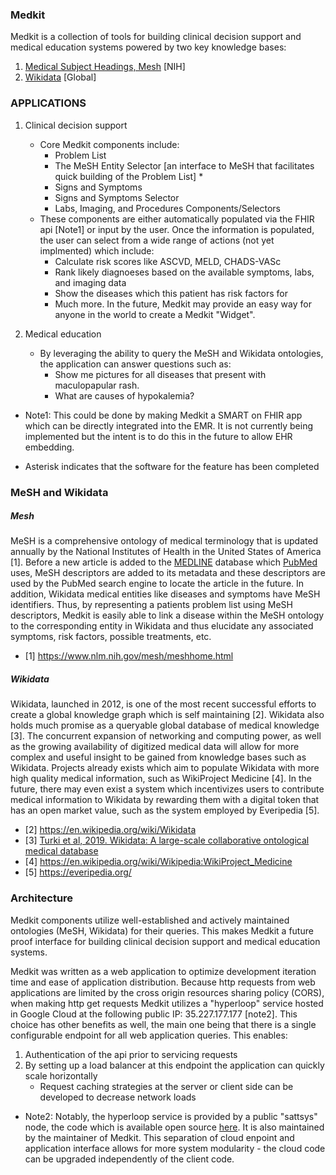 


### Medkit

Medkit is a collection of tools for building clinical decision support and medical education systems powered by two key knowledge bases: 
1) [Medical Subject Headings, Mesh](https://www.nlm.nih.gov/mesh/meshhome.html) [NIH] 
2) [Wikidata](https://www.wikidata.org/wiki/Wikidata:Main_Page) [Global] 

### APPLICATIONS 

1. Clinical decision support 
   - Core Medkit components include: 
     - Problem List 
     - The MeSH Entity Selector [an interface to MeSH that facilitates quick building of the Problem List] * 
     - Signs and Symptoms 
     - Signs and Symptoms Selector 
     - Labs, Imaging, and Procedures Components/Selectors 
   - These components are either automatically populated via the FHIR api [Note1] or input by the user. Once the information is populated, the user can select from a wide range of actions (not yet implmented) which include: 
     - Calculate risk scores like ASCVD, MELD, CHADS-VASc 
     - Rank likely diagnoeses based on the available symptoms, labs, and imaging data
     - Show the diseases which this patient has risk factors for  
     - Much more. In the future, Medkit may provide an easy way for anyone in the world to create a Medkit "Widget". 

2. Medical education 
   - By leveraging the ability to query the MeSH and Wikidata ontologies, the application can answer questions such as: 
     - Show me pictures for all diseases that present with maculopapular rash. 
     - What are causes of hypokalemia? 


* Note1: This could be done by making Medkit a SMART on FHIR app which can be directly integrated into the EMR. It is not currently being implemented but the intent is to do this in the future to allow EHR embedding. 

* Asterisk indicates that the software for the feature has been completed 


### MeSH and Wikidata 

##### Mesh
MeSH is a comprehensive ontology of medical terminology that is updated annually by the National Institutes of Health in the United States of America [1]. Before a new article is added to the [MEDLINE](https://www.nlm.nih.gov/bsd/medline.html) database which [PubMed](https://pubmed.ncbi.nlm.nih.gov/) uses, MeSH descriptors are added to its metadata and these descriptors are used by the PubMed search engine to locate the article in the future. In addition, Wikidata medical entities like diseases and symptoms have MeSH identifiers. Thus, by representing a patients problem list using MeSH descriptors, Medkit is easily able to link a disease within the MeSH ontology to the corresponding entity in Wikidata and thus elucidate any associated symptoms, risk factors, possible treatments, etc. 

* [1] https://www.nlm.nih.gov/mesh/meshhome.html

##### Wikidata
Wikidata, launched in 2012, is one of the most recent successful efforts to create a global knowledge graph which is self maintaining [2]. Wikidata also holds much promise as a queryable global database of medical knowledge [3]. The concurrent expansion of networking and computing power, as well as the growing availability of digitized medical data will allow for more complex and useful insight to be gained from knowledge bases such as Wikidata. Projects already exists which aim to populate Wikidata with more high quality medical information, such as WikiProject Medicine [4]. In the future, there may even exist a system which incentivizes users to contribute medical information to Wikidata by rewarding them with a digital token that has an open market value, such as the system employed by Everipedia [5]. 

* [2] https://en.wikipedia.org/wiki/Wikidata
* [3] [Turki et al, 2019. Wikidata: A large-scale collaborative ontological medical database](https://doi.org/10.1016/j.jbi.2019.103292)
* [4] https://en.wikipedia.org/wiki/Wikipedia:WikiProject_Medicine
* [5] https://everipedia.org/


### Architecture  

Medkit components utilize well-established and actively maintained ontologies (MeSH, Wikidata) for their queries. This makes Medkit a future proof interface for building clinical decision support and medical education systems. 

Medkit was written as a web application to optimize development iteration time and ease of application distribution. Because http requests from web applications are limited by the cross origin resources sharing policy (CORS), when making http get requests Medkit utilizes a "hyperloop" service hosted in Google Cloud at the following public IP: 35.227.177.177 [note2]. This choice has other benefits as well, the main one being that there is a single configurable endpoint for all web application queries. This enables:
1) Authentication of the api prior to servicing requests 
2) By setting up a load balancer at this endpoint the application can quickly scale horizontally 
   - Request caching strategies at the server or client side can be developed to decrease network loads 
   

* Note2: Notably, the hyperloop service is provided by a public "sattsys" node, the code which is available open source [here](https://github.com/sheunaluko/tidyscripts/blob/master/src/deno/bin/hyperloop_init.ts). It is also maintained by the maintainer of Medkit. This separation of cloud enpoint and application interface allows for more system modularity - the cloud code can be upgraded independently of the client code. 







